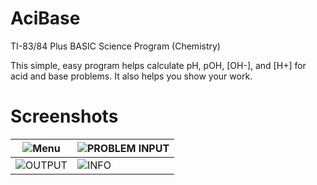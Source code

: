# AciBase
TI-83/84 Plus BASIC Science Program (Chemistry)

This simple, easy program helps calculate pH, pOH, [OH-], and [H+] for acid and base problems. 
It also helps you show your work.

# Screenshots
| ![Menu](Screenshots/01MENU.BMP?raw=true "MENU") | ![PROBLEM INPUT](Screenshots/02PROBLEMINPUT.BMP?raw=true "PROBLEMINPUT")
| --- | --- |
| ![OUTPUT](Screenshots/03OUTPUT.BMP?raw=true "OUTPUT") | ![INFO](Screenshots/INFO.BMP?raw=true "INFO")

